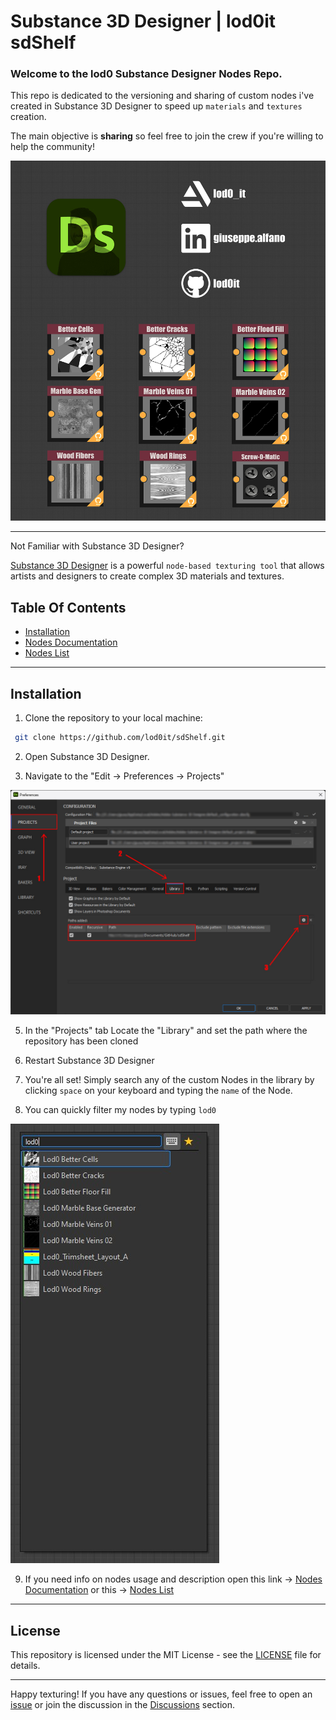 # Substance 3D Designer | lod0it sdShelf

### Welcome to the lod0 Substance Designer Nodes Repo.
This repo is dedicated to the versioning and sharing of custom nodes i've created in Substance 3D Designer to speed up ```materials``` and ```textures``` creation.

The main objective is **sharing** so feel free to join the crew if you're willing to help the community!

![intro](sources/imgs/x_share.jpg)

---

Not Familiar with Substance 3D Designer?

[Substance 3D Designer](https://www.substance3d.com/products/design) is a powerful ```node-based texturing tool``` that allows artists and designers to create complex 3D materials and textures.


## Table Of Contents

- [Installation](#installation)
- [Nodes Documentation](https://lod0.notion.site/lod0it-GitHub-92bafcca48f145f6867e4a30a278eff7?pvs=4)
- [Nodes List](https://github.com/lod0it/sdShelf/discussions/4)

---

## Installation

1. Clone the repository to your local machine:

  ```bash
   git clone https://github.com/lod0it/sdShelf.git
  ```

2. Open Substance 3D Designer.

3. Navigate to the "Edit -> Preferences -> Projects"

![install_01](sources/imgs/sd_install_01.jpg)

5. In the "Projects" tab Locate the "Library" and set the path where the repository has been cloned

6. Restart Substance 3D Designer

7. You're all set! Simply search any of the custom Nodes in the library by clicking ```space``` on your keyboard and typing the ```name``` of the Node.

8. You can quickly filter my nodes by typing ```lod0```

![install_02](sources/imgs/sd_install_02.jpg)

9. If you need info on nodes usage and description open this link -> [Nodes Documentation](https://lod0.notion.site/lod0it-GitHub-92bafcca48f145f6867e4a30a278eff7?pvs=4) or this -> [Nodes List](https://github.com/lod0it/sdShelf/discussions/4)

---

## License

This repository is licensed under the MIT License - see the [LICENSE](LICENSE) file for details.

---

Happy texturing! If you have any questions or issues, feel free to open an [issue](https://github.com/lod0it/sdShelf/issues) or join the discussion in the [Discussions](https://github.com/lod0it/shShelf/discussions) section.
